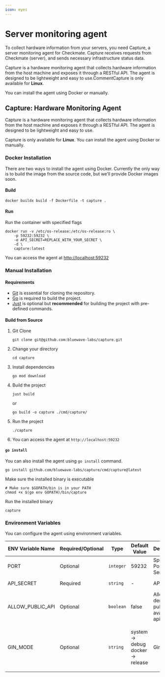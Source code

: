 ```yaml
---
icon: eyes
---
```


# Server monitoring agent

To collect hardware information from your servers, you need Capture, a server monitoring agent for Checkmate. Capture receives requests from Checkmate (server), and sends necessary infrastructure status data.

Capture is a hardware monitoring agent that collects hardware information from the host machine and exposes it through a RESTful API. The agent is designed to be lightweight and easy to use.CommentCapture is only available for **Linux**.&#x20;

You can install the agent using Docker or manually.

## Capture: Hardware Monitoring Agent

Capture is a hardware monitoring agent that collects hardware information from the host machine and exposes it through a RESTful API. The agent is designed to be lightweight and easy to use.

Capture is only available for **Linux**. You can install the agent using Docker or manually.

### Docker Installation

There are two ways to install the agent using Docker. Currently the only way is to build the image from the source code, but we'll provide Docker images soon.

#### Build

```shell
docker buildx build -f Dockerfile -t capture .
```

#### Run

Run the container with specified flags

```shell
docker run -v /etc/os-release:/etc/os-release:ro \
    -p 59232:59232 \
    -e API_SECRET=REPLACE_WITH_YOUR_SECRET \
    -d \
    capture:latest
```

You can access the agent at [http://localhost:59232](http://localhost:59232)

### Manual Installation

#### Requirements

* [Git](https://git-scm.com/downloads) is essential for cloning the repository.
* [Go](https://go.dev/dl/) is required to build the project.
* [Just](https://github.com/casey/just) is optional but **recommended** for building the project with pre-defined commands.

#### Build from Source

1.  Git Clone

    ```shell
    git clone git@github.com:bluewave-labs/capture.git
    ```
2.  Change your directory

    ```shell
    cd capture
    ```
3.  Install dependencies

    ```shell
    go mod download
    ```
4.  Build the project

    ```shell
    just build
    ```

    or

    ```shell
    go build -o capture ./cmd/capture/
    ```
5.  Run the project

    ```shell
    ./capture
    ```
6. You can access the agent at `http://localhost:59232`

#### `go install`

You can also install the agent using `go install` command.

```shell
go install github.com/bluewave-labs/capture/cmd/capture@latest
```

Make sure the installed binary is executable

```shell
# Make sure $GOPATH/bin is in your PATH
chmod +x $(go env GOPATH)/bin/capture
```

Run the installed binary

```shell
capture
```

### Environment Variables

You can configure the agent using environment variables.

| ENV Variable Name  | Required/Optional | Type      | Default Value                               | Description                          | Accepted Values |
| ------------------ | ----------------- | --------- | ------------------------------------------- | ------------------------------------ | --------------- |
| PORT               | Optional          | `integer` | 59232                                       | Specifies Port for Server            | 0 - 65535       |
| API\_SECRET        | Required          | `string`  | -                                           | API Secret                           | Any string      |
| ALLOW\_PUBLIC\_API | Optional          | `boolean` | false                                       | Allow or deny publicly available api | true, false     |
| GIN\_MODE          | Optional          | `string`  | <p>system -> debug<br>docker -> release</p> | Gin mode                             | debug, release  |
